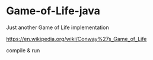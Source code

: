 # Game-of-Life-java
Just another Game of Life implementation

https://en.wikipedia.org/wiki/Conway%27s_Game_of_Life

compile & run
